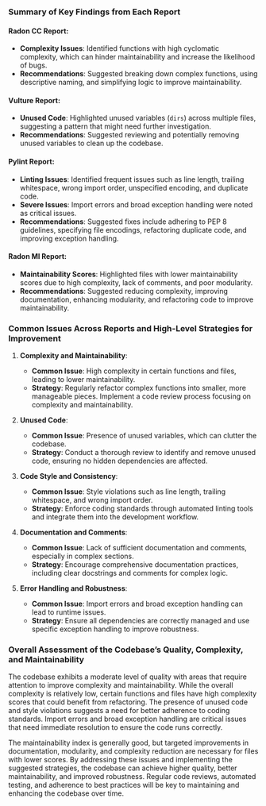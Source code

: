 ### Summary of Key Findings from Each Report

#### Radon CC Report:
- **Complexity Issues**: Identified functions with high cyclomatic complexity, which can hinder maintainability and increase the likelihood of bugs.
- **Recommendations**: Suggested breaking down complex functions, using descriptive naming, and simplifying logic to improve maintainability.

#### Vulture Report:
- **Unused Code**: Highlighted unused variables (`dirs`) across multiple files, suggesting a pattern that might need further investigation.
- **Recommendations**: Suggested reviewing and potentially removing unused variables to clean up the codebase.

#### Pylint Report:
- **Linting Issues**: Identified frequent issues such as line length, trailing whitespace, wrong import order, unspecified encoding, and duplicate code.
- **Severe Issues**: Import errors and broad exception handling were noted as critical issues.
- **Recommendations**: Suggested fixes include adhering to PEP 8 guidelines, specifying file encodings, refactoring duplicate code, and improving exception handling.

#### Radon MI Report:
- **Maintainability Scores**: Highlighted files with lower maintainability scores due to high complexity, lack of comments, and poor modularity.
- **Recommendations**: Suggested reducing complexity, improving documentation, enhancing modularity, and refactoring code to improve maintainability.

### Common Issues Across Reports and High-Level Strategies for Improvement

1. **Complexity and Maintainability**:
   - **Common Issue**: High complexity in certain functions and files, leading to lower maintainability.
   - **Strategy**: Regularly refactor complex functions into smaller, more manageable pieces. Implement a code review process focusing on complexity and maintainability.

2. **Unused Code**:
   - **Common Issue**: Presence of unused variables, which can clutter the codebase.
   - **Strategy**: Conduct a thorough review to identify and remove unused code, ensuring no hidden dependencies are affected.

3. **Code Style and Consistency**:
   - **Common Issue**: Style violations such as line length, trailing whitespace, and wrong import order.
   - **Strategy**: Enforce coding standards through automated linting tools and integrate them into the development workflow.

4. **Documentation and Comments**:
   - **Common Issue**: Lack of sufficient documentation and comments, especially in complex sections.
   - **Strategy**: Encourage comprehensive documentation practices, including clear docstrings and comments for complex logic.

5. **Error Handling and Robustness**:
   - **Common Issue**: Import errors and broad exception handling can lead to runtime issues.
   - **Strategy**: Ensure all dependencies are correctly managed and use specific exception handling to improve robustness.

### Overall Assessment of the Codebase’s Quality, Complexity, and Maintainability

The codebase exhibits a moderate level of quality with areas that require attention to improve complexity and maintainability. While the overall complexity is relatively low, certain functions and files have high complexity scores that could benefit from refactoring. The presence of unused code and style violations suggests a need for better adherence to coding standards. Import errors and broad exception handling are critical issues that need immediate resolution to ensure the code runs correctly.

The maintainability index is generally good, but targeted improvements in documentation, modularity, and complexity reduction are necessary for files with lower scores. By addressing these issues and implementing the suggested strategies, the codebase can achieve higher quality, better maintainability, and improved robustness. Regular code reviews, automated testing, and adherence to best practices will be key to maintaining and enhancing the codebase over time.